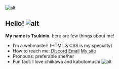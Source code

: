 ![alt](https://tsukinio.nekoweb.org/images/graphic-6.png)
## Hello! ![alt](https://tsukinio.nekoweb.org/images/spinning-star.gif)
**My name is Tsukinio**, here are few things about me!

-  I’m a webmaster! (HTML & CSS is my specialty)
- How to reach me: 
[Discord](https://discordid.netlify.app/?id=820205937582669844)
[Email](mailto:tsubasamoomin@gmail.com)
[My site](https://tsukinio.nekoweb.org/)
- Pronouns: preferable she/her
- Fun fact: I love chiikawa and kabutomushi ![alt](https://tsukinio.nekoweb.org/images/graphic-2.png)
